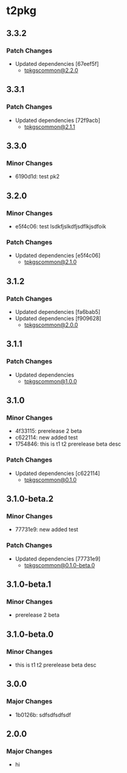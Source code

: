 # t2pkg

## 3.3.2

### Patch Changes

- Updated dependencies [67eef5f]
  - tpkgscommon@2.2.0

## 3.3.1

### Patch Changes

- Updated dependencies [72f9acb]
  - tpkgscommon@2.1.1

## 3.3.0

### Minor Changes

- 6190d1d: test pk2

## 3.2.0

### Minor Changes

- e5f4c06: test lsdkfjslkdfjsdflkjsdfoik

### Patch Changes

- Updated dependencies [e5f4c06]
  - tpkgscommon@2.1.0

## 3.1.2

### Patch Changes

- Updated dependencies [fa6bab5]
- Updated dependencies [f909628]
  - tpkgscommon@2.0.0

## 3.1.1

### Patch Changes

- Updated dependencies
  - tpkgscommon@1.0.0

## 3.1.0

### Minor Changes

- 4f33115: prerelease 2 beta
- c622114: new added test
- 1754846: this is t1 t2 prerelease beta desc

### Patch Changes

- Updated dependencies [c622114]
  - tpkgscommon@0.1.0

## 3.1.0-beta.2

### Minor Changes

- 77731e9: new added test

### Patch Changes

- Updated dependencies [77731e9]
  - tpkgscommon@0.1.0-beta.0

## 3.1.0-beta.1

### Minor Changes

- prerelease 2 beta

## 3.1.0-beta.0

### Minor Changes

- this is t1 t2 prerelease beta desc

## 3.0.0

### Major Changes

- 1b0126b: sdfsdfsdfsdf

## 2.0.0

### Major Changes

- hi
